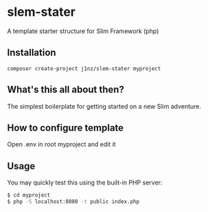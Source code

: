 # slem-stater
A template starter structure for Slim Framework (php)

## Installation

`composer create-project j1nz/slem-stater myproject`

## What's this all about then?

The simplest boilerplate for getting started on a new Slim adventure. 

## How to configure template
Open .env in root myproject and edit it

## Usage

You may quickly test this using the built-in PHP server:
```bash
$ cd myproject
$ php -S localhost:8080 -t public index.php
```
